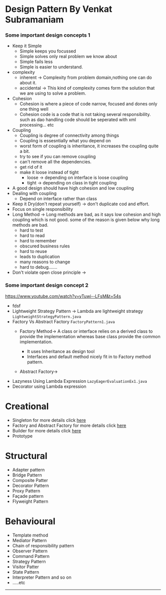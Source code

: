 # Design Pattern By Venkat Subramaniam


### Some important design concepts 1
- Keep it Simple
  - Simple keeps you focussed
  - Simple solves only real problem we know about
  - Simple fails less
  - Simple is easier to understand.
- complexity
  - inherent -> Complexity from problem domain,nothing one can do about it.
  - accidental -> This kind of complexity comes form the solution that we are using to solve a problem.
- Cohesion 
  - Cohesion is where a piece of code narrow, focused and dones only one thing well
  - Cohesion code is a code that is not taking several responsibility. such as dao handling code should be seperated with xml processing... etc
- Coupling
  - Coupling is degree of connectivity among things
  - Coupling is essesntially what you depend on
  - worst form of coupling is inheritance, it increases the coupling quite a bit.
  - try to see if you can remove coupling
  - can't remove all the dependencies.
  - get rid of it
  - make it loose instead of tight
    - loose -> depending on interface is loose coupling
    - tight -> depending on class in tight coupling
- A good design should have high cohesion and low coupling
- Dealing with coupling
  - Depend on interface rather than class
- Keep it Dry(don't repeat yourself) -> don't duplicate  cod and effort.
- Focus on single responsibility
- Long Method -> Long methods are bad, as it says low cohesion and high coupling which is not good. some of the reason is given below why long methods are bad.
  - hard to test
  - hard to read
  - hard to remember
  - obscured business rules
  - hard to reuse
  - leads to duplication
  - many reasons to change
  - hard to debug.......
- Don't violate open close principle ->

### Some important design concept 2
https://www.youtube.com/watch?v=yTuwi--LFsM&t=54s
- fdsf
- Lightweight Strategy Pattern -> Lambda are lightweight strategy ```LightweightStrategyPattern.java```
- Factory Vs Abstract Factory ```FactoryPattern1.java```
  - Factory Method-> A class or interface relies on a derived class to provide the implementation whereas base class provide the common implementation. 
    - It uses Inheritance as design tool
    - Interfaces and default method nicely fit in to Factory method pattern.
  
  - Abstract Factory->  
- Lazyness Using Lambda Expression ```LazyEagerEvaluationEx1.java```
- Decorator using Lambda expression
# Creational

- Singleton for more details click [here](/design_pattern/singleton.md)
- Factory and Abstract Factory for more details click [here](/design_pattern/factorypattern.md)
- Builder for more details click [here](/design_pattern/builder.md)
- Prototype
# Structural

- Adapter pattern
- Bridge Pattern
- Composite Patter
- Decorator Pattern
- Proxy Pattern
- Façade pattern
- Flyweight Pattern


# Behavioural

- Template method
- Mediator Pattern
- Chain of responsibility pattern
- Observer Pattern
- Command Pattern
- Strategy Pattern
- Visitor Patter
- State Pattern
- Interpreter Pattern and so on
- .....etc

<hr/>

